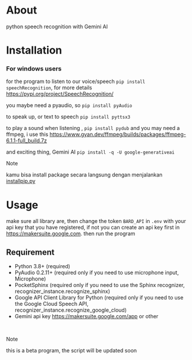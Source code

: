 # About
  python speech recognition with Gemini AI
  
# Installation

### For windows users
  for the program to listen to our voice/speech `pip install speechRecognition`, for more details https://pypi.org/project/SpeechRecognition/
  
  you maybe need a pyaudio, so ```pip install pyAudio```
  
  to speak up, or text to speech ```pip install pyttsx3```

  to play a sound when listening , ```pip install pydub```  and you may need a ffmpeg, i use this https://www.gyan.dev/ffmpeg/builds/packages/ffmpeg-6.1.1-full_build.7z
  
  and exciting thing, Gemini AI  ```pip install -q -U google-generativeai```
> [!NOTE]
> kamu bisa install package secara langsung dengan menjalankan [installpip.py](https://github.com/ahmadhidayat22/Jarvis/blob/main/installpip.py)


# Usage
  make sure all library are, then change the token ```BARD_API``` in ```.env``` with your api key that you have registered, if not you can create an api key first in https://makersuite.google.com.
  then run the program 
  
  
## Requirement
  - Python 3.8+ (required)
  - PyAudio 0.2.11+ (required only if you need to use microphone input, Microphone)
  - PocketSphinx (required only if you need to use the Sphinx recognizer, recognizer_instance.recognize_sphinx)
  - Google API Client Library for Python (required only if you need to use the Google Cloud Speech API, recognizer_instance.recognize_google_cloud)
  - Gemini api key https://makersuite.google.com/app or other

<br>


> [!NOTE]
> this is a beta program, the script will be updated soon
